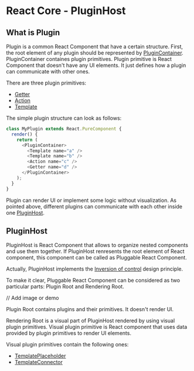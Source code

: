 # React Core - PluginHost

## What is Plugin

Plugin is a common React Component that have a certain structure.
First, the root element of any plugin should be represented by [PluginContainer](../reference/plugin-container.md). PluginContainer containes plugin primitives.
Plugin primitive is React Component that doesn't have any UI elements. It just defines how a plugin can communicate with other ones.

There are three plugin primitives:

- [Getter](../reference/getter.md)
- [Action](../reference/action.md)
- [Template](../reference/template.md)

The simple plugin structure can look as follows:

```js
class MyPlugin extends React.PureComponent {
  render() {
    return (
      <PluginContainer>
        <Template name="a" />
        <Template name="b" />
        <Action name="c" />
        <Getter name="d" />
      </PluginContainer>
    );
  }
}
```

Plugin can render UI or implement some logic without visualization. As pointed above, different plugins can communicate with each other inside one [PluginHost](../reference/plugin-host.md).

## PluginHost

PluginHost is React Component that allows to organize nested components and use them together.
If PluginHost renresents the root element of React component, this component can be called as Pluggable React Component.

Actually, PluginHost implements the [Inversion of control](https://en.wikipedia.org/wiki/Inversion_of_control) design principle.

To make it clear, Pluggable React Component can be considered as two particular parts: Plugin Root and Rendering Root.

// Add image or demo

Plugin Root contains plugins and their primitives. It doesn't render UI.

Rendering Root is a visual part of PluginHost rendered by using visual plugin primitives.
Visual plugin primitive is React component that uses data provided by plugin primitives to render UI elements.

Visual plugin primitives contain the following ones:

- [TemplatePlaceholder](../reference/template-placeholder.md)
- [TemplateConnector](../reference/template-connector.md)
